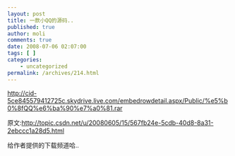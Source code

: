 ```yaml
---
layout: post
title: 一款小QQ的源码..
published: true
author: moli
comments: true
date: 2008-07-06 02:07:00
tags: [ ]
categories:
    - uncategorized
permalink: /archives/214.html
---
```

http://cid-5ce845579412725c.skydrive.live.com/embedrowdetail.aspx/Public/%e5%b0%8fQQ%e6%ba%90%e7%a0%81.rar

原文:http://topic.csdn.net/u/20080605/15/567fb24e-5cdb-40d8-8a31-2ebccc1a28d5.html

给作者提供的下载频道哈..
